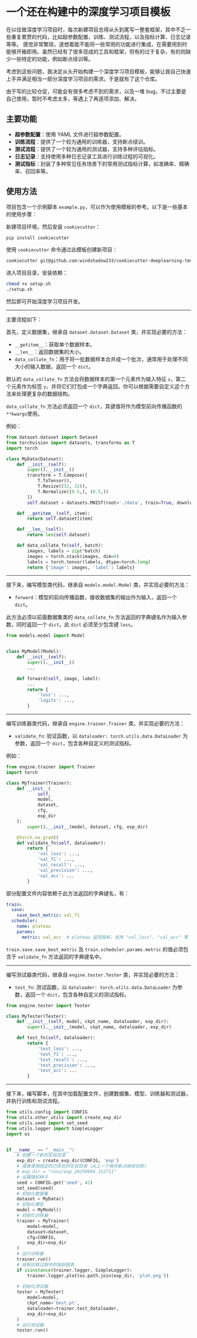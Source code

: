# 一个还在构建中的深度学习项目模板

在以往做深度学习项目时，每次新建项目总得从头到尾写一整套框架，其中不乏一些重复累赘的代码，比如超参数配置，训练、测试流程，以及指标计算、日志记录等等。
感觉非常繁琐，遂想着能不能将一些常用的功能进行集成，在需要用到时能够开箱即用。虽然已经有了很多现成的工具和框架，但有的过于复杂，有的则缺少一些特定的功能，例如断点续训等。

考虑到这些问题，我决定从头开始构建一个深度学习项目模板，能够让我自己快速上手并满足相当一部分深度学习项目的需求。于是就有了这个仓库。

由于写的比较仓促，可能会有很多考虑不到的需求，以及一堆 bug，不过主要是自己使用，暂时不考虑太多，等遇上了再逐项添加、解决。

## 主要功能

- **超参数配置**：使用 YAML 文件进行超参数配置。
- **训练流程**：提供了一个较为通用的训练器，支持断点续训。
- **测试流程**：提供了一个较为通用的测试器，支持多种评估指标。
- **日志记录**：支持使用多种日志记录工具进行训练过程的可视化。
- **测试指标**：封装了多种常见任务场景下的常用测试指标计算，如准确率、精确率、召回率等。

## 使用方法

项目包含一个示例脚本 `example.py`，可以作为使用模板的参考。以下是一些基本的使用步骤：

新建项目环境，然后安装 `cookiecutter`：

```bash
pip install cookiecutter
````

使用 `cookiecutter` 命令通过此模板创建新项目：

```bash
cookiecutter git@github.com:windshadow233/cookiecutter-deeplearning-template.git
```

进入项目目录，安装依赖：

```bash
chmod +x setup.sh
./setup.sh
```

然后即可开始深度学习项目开发。

---

主要流程如下：

首先，定义数据集，继承自 `dataset.dataset.Dataset` 类，并实现必要的方法：

- `__getitem__`：获取单个数据样本。
- `__len__`：返回数据集的大小。
- `data_collate_fn`：用于将一批数据样本合并成一个批次，通常用于处理不同大小的输入数据，返回一个 `dict`。

默认的 `data_collate_fn` 方法会将数据样本的第一个元素作为输入特征 `x`，第二个元素作为标签 `y`，并将它们打包成一个字典返回。你可以根据需要自定义这个方法来处理更复杂的数据结构。

`data_collate_fn` 方法必须返回一个 `dict`，其键值将作为模型前向传播函数的`**kwargs`使用。

例如：

```python
from dataset.dataset import Dataset
from torchvision import datasets, transforms as T
import torch

class MyData(Dataset):
    def __init__(self):
        super().__init__()
        transform = T.Compose([
            T.ToTensor(),
            T.Resize((32, 32)),
            T.Normalize((0.5,), (0.5,))
        ])
        self.dataset = datasets.MNIST(root='./data', train=True, download=True, transform=transform)

    def __getitem__(self, item):
        return self.dataset[item]

    def __len__(self):
        return len(self.dataset)

    def data_collate_fn(self, batch):
        images, labels = zip(*batch)
        images = torch.stack(images, dim=0)
        labels = torch.tensor(labels, dtype=torch.long)
        return {'image': images, 'label': labels}
```

---

接下来，编写模型类代码，继承自 `models.model.Model` 类，并实现必要的方法：

- `forward`：模型的前向传播函数，接收数据集的输出作为输入，返回一个 `dict`。

此方法必须以前面数据集类的 `data_collate_fn` 方法返回的字典键名作为输入参数，同时返回一个 `dict`，此 `dict` 必须至少包含键 `loss`。

```python
from models.model import Model


class MyModel(Model):
    def __init__(self):
        super().__init__()
        ...

    def forward(self, image, label):
        ...
        return {
            'loss': ...,
            'logits': ...,
        }
```

---

编写训练器类代码，继承自 `engine.trainer.Trainer` 类，并实现必要的方法：

- `validate_fn`: 验证函数，以 `dataloader: torch.utils.data.DataLoader` 为参数，返回一个 `dict`，包含各种自定义的测试指标。

例如：

```python
from engine.trainer import Trainer
import torch

class MyTrainer(Trainer):
    def __init__(
            self,
            model,
            dataset,
            cfg,
            exp_dir
    ):
        super().__init__(model, dataset, cfg, exp_dir)

    @torch.no_grad()
    def validate_fn(self, dataloader):
        return {
            'val_loss': ...,
            'val_f1': ...,
            'val_recall': ...,
            'val_precision': ...,
            'val_acc': ...
        }
```

部分配置文件内容依赖于此方法返回的字典键名，有：

```yaml
train:
  save:
    save_best_metric: val_f1
  scheduler:
    name: plateau
    params:
      metric: val_acc  # plateau 监控指标，支持 "val_loss", "val_acc" 等
```

`train.save.save_best_metric` 及 `train.scheduler.params.metric` 的值必须包含于 `validate_fn` 方法返回的字典键名中。

---

编写测试器类代码，继承自 `engine.tester.Tester` 类，并实现必要的方法：

- `test_fn`: 测试函数，以 `dataloader: torch.utils.data.DataLoader` 为参数，返回一个 `dict`，包含各种自定义的测试指标。

```python
from engine.tester import Tester

class MyTester(Tester):
    def __init__(self, model, ckpt_name, dataloader, exp_dir):
        super().__init__(model, ckpt_name, dataloader, exp_dir)

    def test_fn(self, dataloader):
        return {
            'test_loss': ...,
            'test_f1': ...,
            'test_recall': ...,
            'test_precision': ...,
            'test_acc': ...
        }
```

---

接下来，编写脚本，在其中加载配置文件，创建数据集、模型、训练器和测试器，并执行训练和测试流程。

```python
from utils.config import CONFIG
from utils.other_utils import create_exp_dir
from utils.seed import set_seed
from utils.logger import SimpleLogger
import os


if __name__ == "__main__":
    # 创建一个新的实验目录
    exp_dir = create_exp_dir(CONFIG, 'exp')
    # 或者使用指定的已存在的实验目录（从上一个保存断点继续训练）
    # exp_dir = "runs/exp_20250604_152711"
    # 设置随机种子
    seed = CONFIG.get('seed', 42)
    set_seed(seed)
    # 初始化数据集
    dataset = MyData()
    # 初始化模型
    model = MyModel()
    # 初始化训练器
    trainer = MyTrainer(
        model=model,
        dataset=dataset,
        cfg=CONFIG,
        exp_dir=exp_dir
    )
    # 运行训练器
    trainer.run()
    # 绘制训练过程中的指标图表
    if isinstance(trainer.logger, SimpleLogger):
        trainer.logger.plot(os.path.join(exp_dir, 'plot.png'))
    
    # 初始化测试器
    tester = MyTester(
        model=model,
        ckpt_name='best.pt',
        dataloader=trainer.test_dataloader,
        exp_dir=exp_dir
    )
    # 运行测试器
    tester.run()

```
